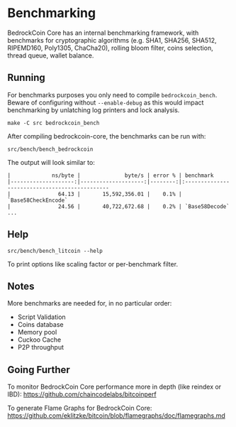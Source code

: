 Benchmarking
============

BedrockCoin Core has an internal benchmarking framework, with benchmarks
for cryptographic algorithms (e.g. SHA1, SHA256, SHA512, RIPEMD160, Poly1305, ChaCha20), rolling bloom filter, coins selection,
thread queue, wallet balance.

Running
---------------------

For benchmarks purposes you only need to compile `bedrockcoin_bench`. Beware of configuring without `--enable-debug` as this would impact
benchmarking by unlatching log printers and lock analysis.

    make -C src bedrockcoin_bench

After compiling bedrockcoin-core, the benchmarks can be run with:

    src/bench/bench_bedrockcoin

The output will look similar to:
```
|             ns/byte |              byte/s | error % | benchmark
|--------------------:|--------------------:|--------:|:----------------------------------------------
|               64.13 |       15,592,356.01 |    0.1% | `Base58CheckEncode`
|               24.56 |       40,722,672.68 |    0.2% | `Base58Decode`
...
```

Help
---------------------

    src/bench/bench_litcoin --help

To print options like scaling factor or per-benchmark filter.

Notes
---------------------
More benchmarks are needed for, in no particular order:
- Script Validation
- Coins database
- Memory pool
- Cuckoo Cache
- P2P throughput

Going Further
--------------------

To monitor BedrockCoin Core performance more in depth (like reindex or IBD): https://github.com/chaincodelabs/bitcoinperf

To generate Flame Graphs for BedrockCoin Core: https://github.com/eklitzke/bitcoin/blob/flamegraphs/doc/flamegraphs.md
